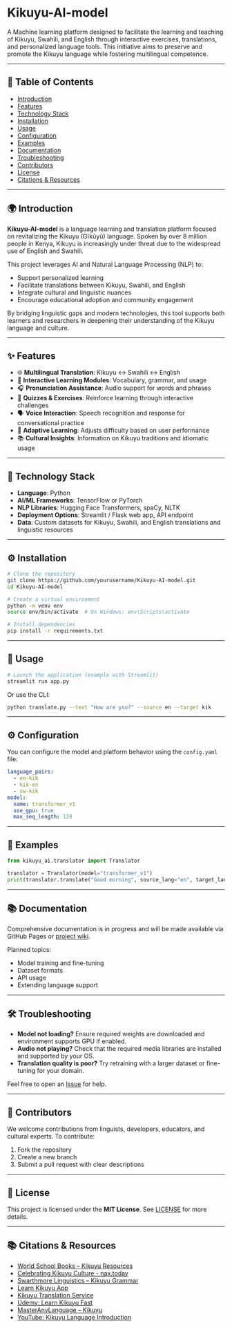 
# Kikuyu-AI-model

A Machine learning platform designed to facilitate the learning and teaching of Kikuyu, Swahili, and English through interactive exercises, translations, and personalized language tools. This initiative aims to preserve and promote the Kikuyu language while fostering multilingual competence.

---

## 📖 Table of Contents

- [Introduction](#introduction)
- [Features](#features)
- [Technology Stack](#technology-stack)
- [Installation](#installation)
- [Usage](#usage)
- [Configuration](#configuration)
- [Examples](#examples)
- [Documentation](#documentation)
- [Troubleshooting](#troubleshooting)
- [Contributors](#contributors)
- [License](#license)
- [Citations & Resources](#citations--resources)

---

## 🌍 Introduction

**Kikuyu-AI-model** is a language learning and translation platform focused on revitalizing the Kikuyu (Gĩkũyũ) language. Spoken by over 8 million people in Kenya, Kikuyu is increasingly under threat due to the widespread use of English and Swahili.

This project leverages AI and Natural Language Processing (NLP) to:

- Support personalized learning
- Facilitate translations between Kikuyu, Swahili, and English
- Integrate cultural and linguistic nuances
- Encourage educational adoption and community engagement

By bridging linguistic gaps and modern technologies, this tool supports both learners and researchers in deepening their understanding of the Kikuyu language and culture.

---

## ✨ Features

- 🌐 **Multilingual Translation**: Kikuyu ↔ Swahili ↔ English
- 🧠 **Interactive Learning Modules**: Vocabulary, grammar, and usage
- 🎧 **Pronunciation Assistance**: Audio support for words and phrases
- 🧩 **Quizzes & Exercises**: Reinforce learning through interactive challenges
- 🗣️ **Voice Interaction**: Speech recognition and response for conversational practice
- 📝 **Adaptive Learning**: Adjusts difficulty based on user performance
- 📚 **Cultural Insights**: Information on Kikuyu traditions and idiomatic usage

---

## 🧰 Technology Stack

- **Language**: Python
- **AI/ML Frameworks**: TensorFlow or PyTorch
- **NLP Libraries**: Hugging Face Transformers, spaCy, NLTK
- **Deployment Options**: Streamlit / Flask web app, API endpoint
- **Data**: Custom datasets for Kikuyu, Swahili, and English translations and linguistic resources

---

## ⚙️ Installation

```bash
# Clone the repository
git clone https://github.com/yourusername/Kikuyu-AI-model.git
cd Kikuyu-AI-model

# Create a virtual environment
python -m venv env
source env/bin/activate  # On Windows: env\Scripts\activate

# Install dependencies
pip install -r requirements.txt
```

---

## 🚀 Usage

```bash
# Launch the application (example with Streamlit)
streamlit run app.py
```

Or use the CLI:

```bash
python translate.py --text "How are you?" --source en --target kik
```

---

## ⚙️ Configuration

You can configure the model and platform behavior using the `config.yaml` file:

```yaml
language_pairs:
  - en-kik
  - kik-en
  - sw-kik
model:
  name: transformer_v1
  use_gpu: true
  max_seq_length: 128
```

---

## 🧪 Examples

```python
from kikuyu_ai.translator import Translator

translator = Translator(model="transformer_v1")
print(translator.translate("Good morning", source_lang="en", target_lang="kik"))
```

---

## 📚 Documentation

Comprehensive documentation is in progress and will be made available via GitHub Pages or [project wiki](https://github.com/yourusername/Kikuyu-AI-model/wiki).

Planned topics:
- Model training and fine-tuning
- Dataset formats
- API usage
- Extending language support

---

## 🛠️ Troubleshooting

- **Model not loading?** Ensure required weights are downloaded and environment supports GPU if enabled.
- **Audio not playing?** Check that the required media libraries are installed and supported by your OS.
- **Translation quality is poor?** Try retraining with a larger dataset or fine-tuning for your domain.

Feel free to open an [Issue](https://github.com/yourusername/Kikuyu-AI-model/issues) for help.

---

## 👥 Contributors

We welcome contributions from linguists, developers, educators, and cultural experts. To contribute:

1. Fork the repository
2. Create a new branch
3. Submit a pull request with clear descriptions

---

## 📄 License

This project is licensed under the **MIT License**. See [LICENSE](LICENSE) for more details.

---

## 📚 Citations & Resources

- [World School Books – Kikuyu Resources](https://worldschoolbooks.com/guide-to-kikuyu-resources/)
- [Celebrating Kikuyu Culture - nax.today](https://nax.today/features/article/332/celebrating-the-resilience-and-richness-of-kikuyu-culture#google_vignette)
- [Swarthmore Linguistics – Kikuyu Grammar](https://wikis.swarthmore.edu/ling073/Kikuyu/Grammar)
- [Learn Kikuyu App](https://learn-kikuyu.netlify.app/)
- [Kikuyu Translation Service](https://languagexs.com/kikuyu-translation-service/)
- [Udemy: Learn Kikuyu Fast](https://www.udemy.com/course/how-to-learn-kikuyu-language-fast/?couponCode=ST7MT110524)
- [MasterAnyLanguage – Kikuyu](https://www.masteranylanguage.com/c/r/o/Kikuyu/MonthsOfYear)
- [YouTube: Kikuyu Language Introduction](https://www.youtube.com/watch?v=hynCpgtt1LE)
